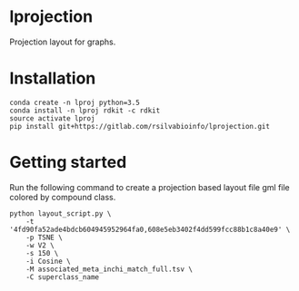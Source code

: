 # lprojection 
Projection layout for graphs.

# Installation
```
conda create -n lproj python=3.5   
conda install -n lproj rdkit -c rdkit 
source activate lproj
pip install git+https://gitlab.com/rsilvabioinfo/lprojection.git
```
# Getting started

Run the following command to create a projection based layout file gml file colored by compound class. 

```
python layout_script.py \
    -t '4fd90fa52ade4bdcb604945952964fa0,608e5eb3402f4dd599fcc88b1c8a40e9' \
    -p TSNE \
    -w V2 \
    -s 150 \
    -i Cosine \
    -M associated_meta_inchi_match_full.tsv \
    -C superclass_name

```

